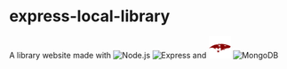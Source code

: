 # express-local-library
A library website made with <img alt="Node.js" width="40px" height="40px" src="https://cdn-icons-png.flaticon.com/512/5968/5968322.png"/> <img alt="Express" width="100px" height="40px" src="https://upload.wikimedia.org/wikipedia/commons/6/64/Expressjs.png"/> and <img alt="Mongoose" width="40px" height="40px" src="https://raw.githubusercontent.com/github/explore/80688e429a7d4ef2fca1e82350fe8e3517d3494d/topics/mongoose/mongoose.png"/> <img alt="MongoDB" width="50px" height="40px" src="http://mongodb-js.github.io/leaf/mongodb-leaf_256x256.png"/>
